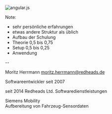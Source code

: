 ![angular.js](images/AngularJS-large.png) <!-- .element style="margin-bottom: 10px; width: 500px; display: block; margin:auto;" -->

Note:
- sehr persönliche erfahrungen
- etwas andere Struktur als üblich
- Aufbau der Schulung
- Theorie 0,5 bis 0,75
- Setup 0,5 bis 0,25
- Anwendung

--

Moritz Herrmann
<moritz.herrmann@redheads.de>

Softwareentwickler seit 2007

seit 2014 Redheads Ltd. Softwaredienstleistungen

Siemens Mobility<br/>
Aufbereitung von Fahrzeug-Sensordaten

